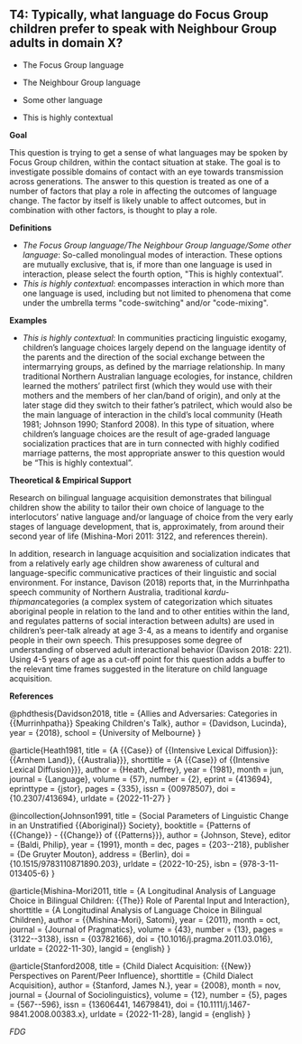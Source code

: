 
## T4: Typically, what language do Focus Group children prefer to speak with Neighbour Group adults in domain X?

- The Focus Group language

- The Neighbour Group language

- Some other language

- This is highly contextual



**Goal**

This question is trying to get a sense of what languages may be spoken by Focus Group children, within the contact situation at stake. The goal is to investigate possible domains of contact with an eye towards transmission across generations. The answer to this question is treated as one of a number of factors that play a role in affecting the outcomes of language change. The factor by itself is likely unable to affect outcomes, but in combination with other factors, is thought to play a role.



**Definitions**

- *The Focus Group language/The Neighbour Group language/Some other language*: So-called monolingual modes of interaction. These options are mutually exclusive, that is, if more than one language is used in interaction, please select the fourth option, "This is highly contextual”.
- *This is highly contextual*: encompasses interaction in which more than one language is used, including but not limited to phenomena that come under the umbrella terms "code-switching" and/or "code-mixing".




**Examples**

- *This is highly contextual*: In communities practicing linguistic exogamy, children’s language choices largely depend on the language identity of the parents and the direction of the social exchange between the intermarrying groups, as defined by the marriage relationship. In many traditional Northern Australian language ecologies, for instance, children learned the mothers’ patrilect first (which they would use with their mothers and the members of her clan/band of origin), and only at the later stage did they switch to their father’s patrilect, which would also be the main language of interaction in the child’s local community (Heath 1981; Johnson 1990; Stanford 2008). In this type of situation, where children’s language choices are the result of age-graded language socialization practices that are in turn connected with highly codified marriage patterns, the most appropriate answer to this question would be “This is highly contextual”.




**Theoretical & Empirical Support**

Research on bilingual language acquisition demonstrates that bilingual children show the ability to tailor their own choice of language to the interlocutors’ native language and/or language of choice from the very early stages of language development, that is, approximately, from around their second year of life (Mishina-Mori 2011: 3122, and references therein).



In addition, research in language acquisition and socialization indicates that from a relatively early age children show awareness of cultural and language-specific communicative practices of their linguistic and social environment. For instance, Davison (2018) reports that, in the Murrinhpatha speech community of Northern Australia, traditional *kardu-thipman*categories (a complex system of categorization which situates aboriginal people in relation to the land and to other entities within the land, and regulates patterns of social interaction between adults) are used in children’s peer-talk already at age 3-4, as a means to identify and organise people in their own speech. This presupposes some degree of understanding of observed adult interactional behavior (Davison 2018: 221). Using 4-5 years of age as a cut-off point for this question adds a buffer to the relevant time frames suggested in the literature on child language acquisition.


**References**

@phdthesis{Davidson2018,
  title = {Allies and Adversaries: Categories in {{Murrinhpatha}} Speaking Children's Talk},
  author = {Davidson, Lucinda},
  year = {2018},
  school = {University of Melbourne}
}

@article{Heath1981,
  title = {A {{Case}} of {{Intensive Lexical Diffusion}}: {{Arnhem Land}}, {{Australia}}},
  shorttitle = {A {{Case}} of {{Intensive Lexical Diffusion}}},
  author = {Heath, Jeffrey},
  year = {1981},
  month = jun,
  journal = {Language},
  volume = {57},
  number = {2},
  eprint = {413694},
  eprinttype = {jstor},
  pages = {335},
  issn = {00978507},
  doi = {10.2307/413694},
  urldate = {2022-11-27}
}

@incollection{Johnson1991,
  title = {Social Parameters of Linguistic Change in an Unstratified {{Aboriginal}} Society},
  booktitle = {Patterns of {{Change}} - {{Change}} of {{Patterns}}},
  author = {Johnson, Steve},
  editor = {Baldi, Philip},
  year = {1991},
  month = dec,
  pages = {203--218},
  publisher = {De Gruyter Mouton},
  address = {Berlin},
  doi = {10.1515/9783110871890.203},
  urldate = {2022-10-25},
  isbn = {978-3-11-013405-6}
}

@article{Mishina-Mori2011,
  title = {A Longitudinal Analysis of Language Choice in Bilingual Children: {{The}} Role of Parental Input and Interaction},
  shorttitle = {A Longitudinal Analysis of Language Choice in Bilingual Children},
  author = {{Mishina-Mori}, Satomi},
  year = {2011},
  month = oct,
  journal = {Journal of Pragmatics},
  volume = {43},
  number = {13},
  pages = {3122--3138},
  issn = {03782166},
  doi = {10.1016/j.pragma.2011.03.016},
  urldate = {2022-11-30},
  langid = {english}
}

@article{Stanford2008,
  title = {Child Dialect Acquisition: {{New}} Perspectives on Parent/Peer Influence},
  shorttitle = {Child Dialect Acquisition},
  author = {Stanford, James N.},
  year = {2008},
  month = nov,
  journal = {Journal of Sociolinguistics},
  volume = {12},
  number = {5},
  pages = {567--596},
  issn = {13606441, 14679841},
  doi = {10.1111/j.1467-9841.2008.00383.x},
  urldate = {2022-11-28},
  langid = {english}
}



*FDG*
